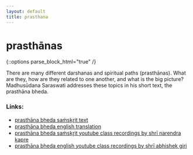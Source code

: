 ```yaml
---
layout: default
title: prasthana
---
```


# prasthānas

{::options parse_block_html="true" /}

There are many different darshanas and spiritual paths (prasthānas).
What are they, how are they related to one another, and what is the
big picture? Madhusūdana Saraswati addresses these topics in his short
text, the prasthāna bheda.

### Links:

- [prasthāna bheda saṁskr̥it text][pb-s]
- [prasthāna bheda english translation][pb-e]
- [prasthāna bheda saṁskr̥it youtube class recordings by shrī narendra kapre][pb-y-eng]
- [prasthāna bheda english youtube class recordings by shrī abhishek giri][pb-y-eng]

[pb-s]: https://archive.org/details/04PrasthanaBhedaOfMadhusudana
[pb-e]: https://sanskritdocuments.org/sites/snsastri/PrasthAnabheda-Engl.pdf
[pb-y-eng]: https://www.youtube.com/watch?v=iWQeOng-pCQ&list=PLFvJhDZZSfT1aX7NDZCZcMfVHKyNuQTAR
[pb-y-san]: https://www.youtube.com/watch?v=m2XKY3IoM78&list=PLYBqfL4ycMjtLf9akDtrha0OjSSFPyPsc